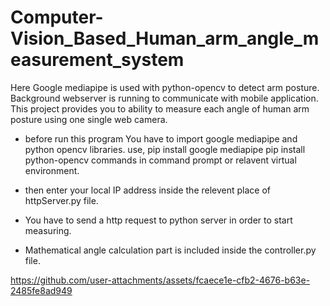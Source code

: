 # Computer-Vision_Based_Human_arm_angle_measurement_system
Here Google mediapipe is used with python-opencv to detect arm posture. Background webserver is running to communicate with mobile application. This project provides you to ability to measure each angle of human arm posture using one single web camera. 

- before run this program You have to import google mediapipe and python opencv libraries.
use,
    pip install google mediapipe
    pip install python-opencv
commands in command prompt or relavent virtual environment.

- then enter your local IP address inside the relevent place of httpServer.py file.
- You have to send a http request to python server in order to start measuring.
- Mathematical angle calculation part is included inside the controller.py file.

https://github.com/user-attachments/assets/fcaece1e-cfb2-4676-b63e-2485fe8ad949
